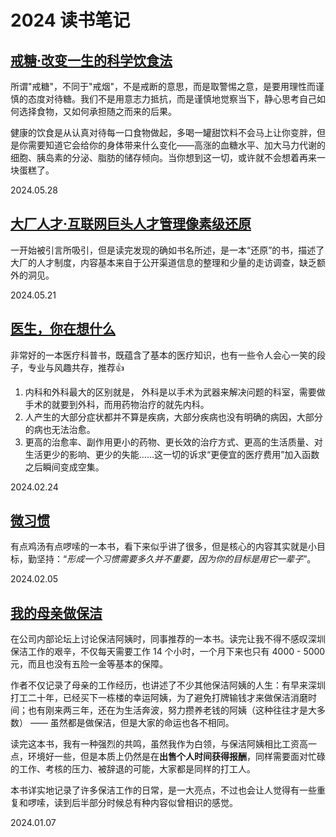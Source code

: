# 2024 读书笔记

## [戒糖·改变一生的科学饮食法](https://book.douban.com/subject/35219154/)

所谓"戒糖"，不同于"戒烟"，不是戒断的意思，而是取警惕之意，是要用理性而谨慎的态度对待糖。我们不是用意志力抵抗，而是谨慎地觉察当下，静心思考自己如何选择食物，又如何承担随之而来的后果。

健康的饮食是从认真对待每一口食物做起，多喝一罐甜饮料不会马上让你变胖，但是你需要知道它会给你的身体带来什么变化——高涨的血糖水平、加大马力代谢的细胞、胰岛素的分泌、脂肪的储存倾向。当你想到这一切，或许就不会想着再来一块蛋糕了。

<Rating :rating="3">

<right-text>2024.05.28</right-text>

## [大厂人才·互联网巨头人才管理像素级还原](https://book.douban.com/subject/36687259/)

一开始被引言所吸引，但是读完发现的确如书名所述，是一本“还原”的书，描述了大厂的人才制度，内容基本来自于公开渠道信息的整理和少量的走访调查，缺乏额外的洞见。

<Rating :rating="2" />

<right-text>2024.05.21</right-text>


## [医生，你在想什么](https://book.douban.com/subject/36392716/)

非常好的一本医疗科普书，既蕴含了基本的医疗知识，也有一些令人会心一笑的段子，专业与风趣共存，推荐👍

1. 内科和外科最大的区别就是， 外科是以手术为武器来解决问题的科室，需要做手术的就要到外科，而用药物治疗的就先内科。
2. 人产生的大部分症状都并不算是疾病，大部分疾病也没有明确的病因，大部分的病也无法治愈。
3. 更高的治愈率、副作用更小的药物、更长效的治疗方式、更高的生活质量、对生活更少的影响、更少的失能……这一切的诉求“更便宜的医疗费用”加入函数之后瞬间变成空集。

<Rating :rating="4" />

<right-text>2024.02.24</right-text>


## [微习惯](https://book.douban.com/subject/26877306/)

有点鸡汤有点啰嗦的一本书，看下来似乎讲了很多，但是核心的内容其实就是小目标，勤坚持：“*形成一个习惯需要多久并不重要，因为你的目标是用它一辈子*”。

<Rating :rating="2" />

<right-text>2024.02.05</right-text>


## [我的母亲做保洁](https://book.douban.com/subject/36623046/)

在公司内部论坛上讨论保洁阿姨时，同事推荐的一本书。读完让我不得不感叹深圳保洁工作的艰辛，不仅每天需要工作 14 个小时，一个月下来也只有 4000 - 5000 元，而且也没有五险一金等基本的保障。

作者不仅记录了母亲的工作经历，也讲述了不少其他保洁阿姨的人生：有早来深圳打工二十年，已经买下一栋楼的幸运阿姨，为了避免打牌输钱才来做保洁消磨时间；也有刚来两三年，还在为生活奔波，努力攒养老钱的阿姨（这种往往才是大多数） —— 虽然都是做保洁，但是大家的命运也各不相同。

读完这本书，我有一种强烈的共鸣，虽然我作为白领，与保洁阿姨相比工资高一点，环境好一些，但是本质上仍然是在**出售个人时间获得报酬**，同样需要面对忙碌的工作、考核的压力、被辞退的可能，大家都是同样的打工人。

本书详实地记录了许多保洁工作的日常，是一大亮点，不过也会让人觉得有一些重复和啰嗦，读到后半部分时候总有种内容似曾相识的感觉。

<Rating :rating="3" />

<right-text>2024.01.07</right-text>


<Vssue title="2024 读书笔记" />